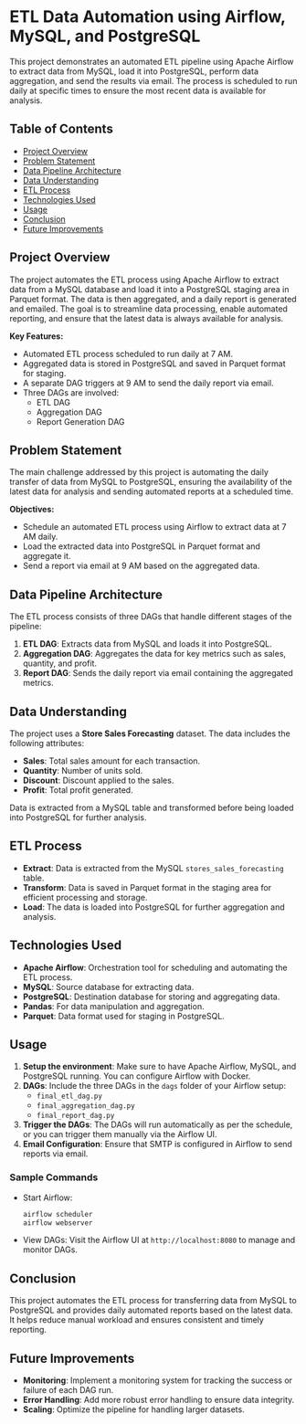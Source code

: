 # ETL Data Automation using Airflow, MySQL, and PostgreSQL

This project demonstrates an automated ETL pipeline using Apache Airflow to extract data from MySQL, load it into PostgreSQL, perform data aggregation, and send the results via email. The process is scheduled to run daily at specific times to ensure the most recent data is available for analysis.

## Table of Contents
- [Project Overview](#project-overview)
- [Problem Statement](#problem-statement)
- [Data Pipeline Architecture](#data-pipeline-architecture)
- [Data Understanding](#data-understanding)
- [ETL Process](#etl-process)
- [Technologies Used](#technologies-used)
- [Usage](#usage)
- [Conclusion](#conclusion)
- [Future Improvements](#future-improvements)

## Project Overview
The project automates the ETL process using Apache Airflow to extract data from a MySQL database and load it into a PostgreSQL staging area in Parquet format. The data is then aggregated, and a daily report is generated and emailed. The goal is to streamline data processing, enable automated reporting, and ensure that the latest data is always available for analysis.

**Key Features:**
- Automated ETL process scheduled to run daily at 7 AM.
- Aggregated data is stored in PostgreSQL and saved in Parquet format for staging.
- A separate DAG triggers at 9 AM to send the daily report via email.
- Three DAGs are involved: 
  - ETL DAG
  - Aggregation DAG
  - Report Generation DAG

## Problem Statement
The main challenge addressed by this project is automating the daily transfer of data from MySQL to PostgreSQL, ensuring the availability of the latest data for analysis and sending automated reports at a scheduled time.

**Objectives:**
- Schedule an automated ETL process using Airflow to extract data at 7 AM daily.
- Load the extracted data into PostgreSQL in Parquet format and aggregate it.
- Send a report via email at 9 AM based on the aggregated data.

## Data Pipeline Architecture
The ETL process consists of three DAGs that handle different stages of the pipeline:
1. **ETL DAG**: Extracts data from MySQL and loads it into PostgreSQL.
2. **Aggregation DAG**: Aggregates the data for key metrics such as sales, quantity, and profit.
3. **Report DAG**: Sends the daily report via email containing the aggregated metrics.

## Data Understanding
The project uses a **Store Sales Forecasting** dataset. The data includes the following attributes:
- **Sales**: Total sales amount for each transaction.
- **Quantity**: Number of units sold.
- **Discount**: Discount applied to the sales.
- **Profit**: Total profit generated.

Data is extracted from a MySQL table and transformed before being loaded into PostgreSQL for further analysis.

## ETL Process
- **Extract**: Data is extracted from the MySQL `stores_sales_forecasting` table.
- **Transform**: Data is saved in Parquet format in the staging area for efficient processing and storage.
- **Load**: The data is loaded into PostgreSQL for further aggregation and analysis.

## Technologies Used
- **Apache Airflow**: Orchestration tool for scheduling and automating the ETL process.
- **MySQL**: Source database for extracting data.
- **PostgreSQL**: Destination database for storing and aggregating data.
- **Pandas**: For data manipulation and aggregation.
- **Parquet**: Data format used for staging in PostgreSQL.

## Usage
1. **Setup the environment**: Make sure to have Apache Airflow, MySQL, and PostgreSQL running. You can configure Airflow with Docker.
2. **DAGs**: Include the three DAGs in the `dags` folder of your Airflow setup:
   - `final_etl_dag.py`
   - `final_aggregation_dag.py`
   - `final_report_dag.py`
3. **Trigger the DAGs**: The DAGs will run automatically as per the schedule, or you can trigger them manually via the Airflow UI.
4. **Email Configuration**: Ensure that SMTP is configured in Airflow to send reports via email.

### Sample Commands
- Start Airflow:
  ```bash
  airflow scheduler
  airflow webserver
  ```
- View DAGs:
  Visit the Airflow UI at `http://localhost:8080` to manage and monitor DAGs.

## Conclusion
This project automates the ETL process for transferring data from MySQL to PostgreSQL and provides daily automated reports based on the latest data. It helps reduce manual workload and ensures consistent and timely reporting.

## Future Improvements
- **Monitoring**: Implement a monitoring system for tracking the success or failure of each DAG run.
- **Error Handling**: Add more robust error handling to ensure data integrity.
- **Scaling**: Optimize the pipeline for handling larger datasets.
